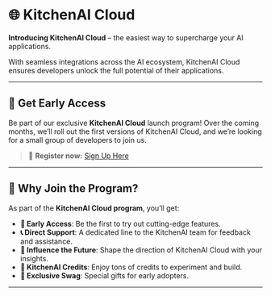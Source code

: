 # 🌐 KitchenAI Cloud  

**Introducing KitchenAI Cloud** – the easiest way to supercharge your AI applications.  

With seamless integrations across the AI ecosystem, KitchenAI Cloud ensures developers unlock the full potential of their applications.  

---

## 🚀 **Get Early Access**  

Be part of our exclusive **KitchenAI Cloud** launch program! Over the coming months, we’ll roll out the first versions of KitchenAI Cloud, and we’re looking for a small group of developers to join us.  

> 🔗 **Register now:** [Sign Up Here](https://tally.so/r/w8pYoo)  

---

## 🎁 **Why Join the Program?**  

As part of the **KitchenAI Cloud program**, you’ll get:  

- **🌟 Early Access**: Be the first to try out cutting-edge features.  
- **📞 Direct Support**: A dedicated line to the KitchenAI team for feedback and assistance.  
- **📣 Influence the Future**: Shape the direction of KitchenAI Cloud with your insights.  
- **💎 KitchenAI Credits**: Enjoy tons of credits to experiment and build.  
- **🎁 Exclusive Swag**: Special gifts for early adopters.  

---
